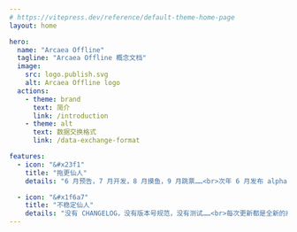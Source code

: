 ```yaml
---
# https://vitepress.dev/reference/default-theme-home-page
layout: home

hero:
  name: "Arcaea Offline"
  tagline: "Arcaea Offline 概念文档"
  image:
    src: logo.publish.svg
    alt: Arcaea Offline logo
  actions:
    - theme: brand
      text: 简介
      link: /introduction
    - theme: alt
      text: 数据交换格式
      link: /data-exchange-format

features:
  - icon: "&#x23f1"
    title: "拖更仙人"
    details: "6 月预告，7 月开发，8 月摸鱼，9 月跳票……<br>次年 6 月发布 alpha 版&#x1f913"

  - icon: "&#x1f6a7"
    title: "不稳定仙人"
    details: "没有 CHANGELOG，没有版本号规范，没有测试……<br>每次更新都是全新的崩溃体验&#x1f913"
---
```

